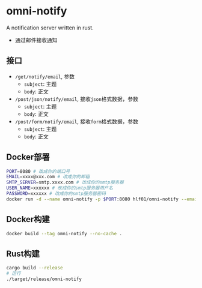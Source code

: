 # omni-notify
A notification server written in rust.

- 通过邮件接收通知

## 接口
- `/get/notify/email`, 参数
    - `subject`: 主题
    - `body`: 正文
- `/post/json/notify/email`, 接收`json`格式数据，参数
    - `subject`: 主题
    - `body`: 正文
- `/post/form/notify/email`, 接收`form`格式数据，参数
    - `subject`: 主题
    - `body`: 正文

## Docker部署
```sh
PORT=8080 # 改成你的端口号
EMAIL=xxxx@xxx.com # 改成你的邮箱
SMTP_SERVER=smtp.xxxx.com # 改成你的smtp服务器
USER_NAME=xxxxxx # 改成你的smtp服务器用户名
PASSWORD=xxxxxx # 改成你的smtp服务器密码
docker run -d --name omni-notify -p $PORT:8080 hlf01/omni-notify --email $EMAIL --server $SMTP_SERVER --username $USER_NAME --password $PASSWORD
```

## Docker构建
```sh
docker build --tag omni-notify --no-cache .
```

## Rust构建
```sh
cargo build --release
# 运行
./target/release/omni-notify
```
